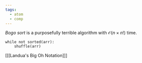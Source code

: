 ```yaml
---
tags:
  - atom
  - comp
---
```

*Bogo sort* is a purposefully terrible algorithm with $\mathcal{O}(n \times n!)$ time.
```
while not sorted(arr):
    shuffle(arr)
```

\[[[Landua's Big Oh Notation]]\]